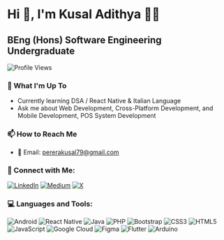 # Hi 👋, I'm Kusal Adithya 👨‍💻

## BEng (Hons) Software Engineering Undergraduate

![Profile Views](https://img.shields.io/badge/Profile%20Views-96-blue)

### 🌱 What I'm Up To
- Currently learning DSA / React Native & Italian Language
- Ask me about Web Development, Cross-Platform Development, and Mobile Development, POS System Development

### 📫 How to Reach Me
- 📧 Email: pererakusal79@gmail.com 

### 🔗 Connect with Me:
[![LinkedIn](https://img.shields.io/badge/LinkedIn-%230077B5.svg?logo=linkedin&logoColor=white)](https://www.linkedin.com/in/kusal-adithya/)
[![Medium](https://img.shields.io/badge/Medium-12100E?style=flat&logo=medium&logoColor=white)](https://medium.com/@pererakusal79)
[![X](https://img.shields.io/badge/X-%23000000.svg?style=flat&logo=X&logoColor=white)](https://x.com/KusalAdithya?t=VXC9-vn3Cm0BdQCNWzVOnQ&s=09)

### 💻 Languages and Tools:
![Android](https://img.shields.io/badge/Android-3DDC84?style=flat&logo=android&logoColor=white)
![React Native](https://img.shields.io/badge/React_Native-%2320232a.svg?style=flat&logo=react&logoColor=%2361DAFB)
![Java](https://img.shields.io/badge/Java-%23ED8B00.svg?style=flat&logo=java&logoColor=white)
![PHP](https://img.shields.io/badge/PHP-%23777BB4.svg?style=flat&logo=php&logoColor=white)
![Bootstrap](https://img.shields.io/badge/Bootstrap-%23563D7C.svg?style=flat&logo=bootstrap&logoColor=white)
![CSS3](https://img.shields.io/badge/CSS3-%231572B6.svg?style=flat&logo=css3&logoColor=white)
![HTML5](https://img.shields.io/badge/HTML5-%23E34F26.svg?style=flat&logo=html5&logoColor=white)
![JavaScript](https://img.shields.io/badge/JavaScript-%23323330.svg?style=flat&logo=javascript&logoColor=%23F7DF1E)
![Google Cloud](https://img.shields.io/badge/Google%20Cloud-%234285F4.svg?style=flat&logo=google-cloud&logoColor=white)
![Figma](https://img.shields.io/badge/Figma-%23F24E1E.svg?style=flat&logo=figma&logoColor=white)
![Flutter](https://img.shields.io/badge/Flutter-%2302569B.svg?style=flat&logo=Flutter&logoColor=white)
![Arduino](https://img.shields.io/badge/-Arduino-00979D?style=flat&logo=Arduino&logoColor=white)
